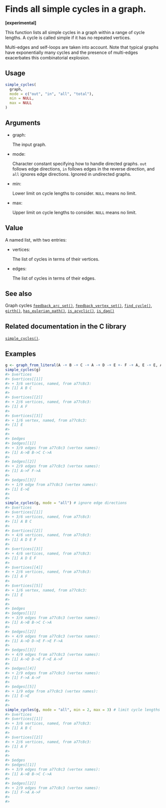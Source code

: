 # Finds all simple cycles in a graph.

**\[experimental\]**

This function lists all simple cycles in a graph within a range of cycle
lengths. A cycle is called simple if it has no repeated vertices.

Multi-edges and self-loops are taken into account. Note that typical
graphs have exponentially many cycles and the presence of multi-edges
exacerbates this combinatorial explosion.

## Usage

``` r
simple_cycles(
  graph,
  mode = c("out", "in", "all", "total"),
  min = NULL,
  max = NULL
)
```

## Arguments

- graph:

  The input graph.

- mode:

  Character constant specifying how to handle directed graphs. `out`
  follows edge directions, `in` follows edges in the reverse direction,
  and `all` ignores edge directions. Ignored in undirected graphs.

- min:

  Lower limit on cycle lengths to consider. `NULL` means no limit.

- max:

  Upper limit on cycle lengths to consider. `NULL` means no limit.

## Value

A named list, with two entries:

- vertices:

  The list of cycles in terms of their vertices.

- edges:

  The list of cycles in terms of their edges.

## See also

Graph cycles
[`feedback_arc_set()`](https://r.igraph.org/reference/feedback_arc_set.md),
[`feedback_vertex_set()`](https://r.igraph.org/reference/feedback_vertex_set.md),
[`find_cycle()`](https://r.igraph.org/reference/find_cycle.md),
[`girth()`](https://r.igraph.org/reference/girth.md),
[`has_eulerian_path()`](https://r.igraph.org/reference/has_eulerian_path.md),
[`is_acyclic()`](https://r.igraph.org/reference/is_acyclic.md),
[`is_dag()`](https://r.igraph.org/reference/is_dag.md)

## Related documentation in the C library

[`simple_cycles()`](https://igraph.org/c/html/latest/igraph-Cycles.html#igraph_simple_cycles).

## Examples

``` r
g <- graph_from_literal(A -+ B -+ C -+ A -+ D -+ E +- F -+ A, E -+ E, A -+ F, simplify = FALSE)
simple_cycles(g)
#> $vertices
#> $vertices[[1]]
#> + 3/6 vertices, named, from a77c8c3:
#> [1] A B C
#> 
#> $vertices[[2]]
#> + 2/6 vertices, named, from a77c8c3:
#> [1] A F
#> 
#> $vertices[[3]]
#> + 1/6 vertex, named, from a77c8c3:
#> [1] E
#> 
#> 
#> $edges
#> $edges[[1]]
#> + 3/9 edges from a77c8c3 (vertex names):
#> [1] A->B B->C C->A
#> 
#> $edges[[2]]
#> + 2/9 edges from a77c8c3 (vertex names):
#> [1] A->F F->A
#> 
#> $edges[[3]]
#> + 1/9 edge from a77c8c3 (vertex names):
#> [1] E->E
#> 
#> 
simple_cycles(g, mode = "all") # ignore edge directions
#> $vertices
#> $vertices[[1]]
#> + 3/6 vertices, named, from a77c8c3:
#> [1] A B C
#> 
#> $vertices[[2]]
#> + 4/6 vertices, named, from a77c8c3:
#> [1] A D E F
#> 
#> $vertices[[3]]
#> + 4/6 vertices, named, from a77c8c3:
#> [1] A D E F
#> 
#> $vertices[[4]]
#> + 2/6 vertices, named, from a77c8c3:
#> [1] A F
#> 
#> $vertices[[5]]
#> + 1/6 vertex, named, from a77c8c3:
#> [1] E
#> 
#> 
#> $edges
#> $edges[[1]]
#> + 3/9 edges from a77c8c3 (vertex names):
#> [1] A->B B->C C->A
#> 
#> $edges[[2]]
#> + 4/9 edges from a77c8c3 (vertex names):
#> [1] A->D D->E F->E F->A
#> 
#> $edges[[3]]
#> + 4/9 edges from a77c8c3 (vertex names):
#> [1] A->D D->E F->E A->F
#> 
#> $edges[[4]]
#> + 2/9 edges from a77c8c3 (vertex names):
#> [1] F->A A->F
#> 
#> $edges[[5]]
#> + 1/9 edge from a77c8c3 (vertex names):
#> [1] E->E
#> 
#> 
simple_cycles(g, mode = "all", min = 2, max = 3) # limit cycle lengths
#> $vertices
#> $vertices[[1]]
#> + 3/6 vertices, named, from a77c8c3:
#> [1] A B C
#> 
#> $vertices[[2]]
#> + 2/6 vertices, named, from a77c8c3:
#> [1] A F
#> 
#> 
#> $edges
#> $edges[[1]]
#> + 3/9 edges from a77c8c3 (vertex names):
#> [1] A->B B->C C->A
#> 
#> $edges[[2]]
#> + 2/9 edges from a77c8c3 (vertex names):
#> [1] F->A A->F
#> 
#> 
```
